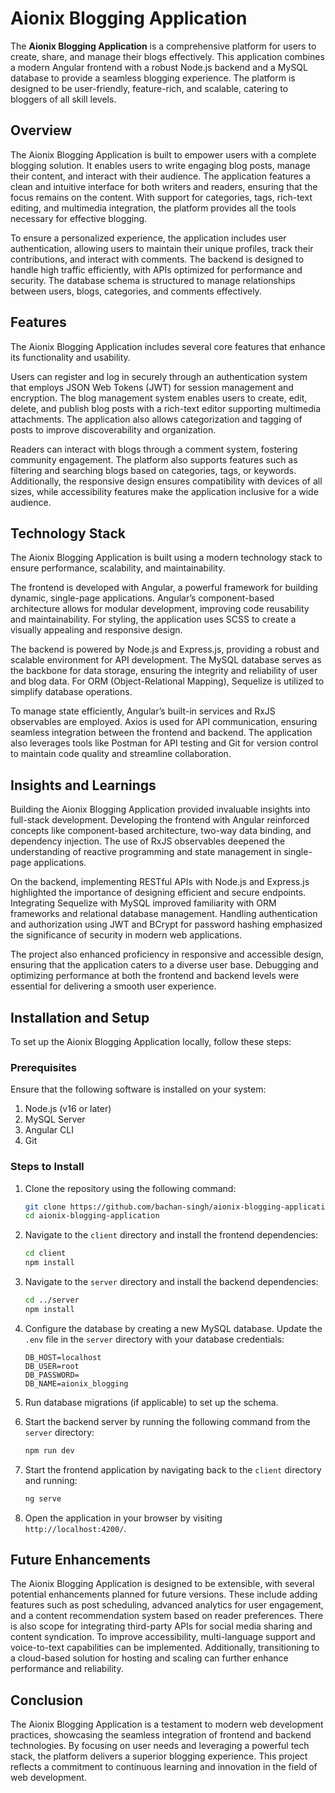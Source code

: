 

# Aionix Blogging Application

The **Aionix Blogging Application** is a comprehensive platform for users to create, share, and manage their blogs effectively. This application combines a modern Angular frontend with a robust Node.js backend and a MySQL database to provide a seamless blogging experience. The platform is designed to be user-friendly, feature-rich, and scalable, catering to bloggers of all skill levels.

## Overview

The Aionix Blogging Application is built to empower users with a complete blogging solution. It enables users to write engaging blog posts, manage their content, and interact with their audience. The application features a clean and intuitive interface for both writers and readers, ensuring that the focus remains on the content. With support for categories, tags, rich-text editing, and multimedia integration, the platform provides all the tools necessary for effective blogging.

To ensure a personalized experience, the application includes user authentication, allowing users to maintain their unique profiles, track their contributions, and interact with comments. The backend is designed to handle high traffic efficiently, with APIs optimized for performance and security. The database schema is structured to manage relationships between users, blogs, categories, and comments effectively.

## Features

The Aionix Blogging Application includes several core features that enhance its functionality and usability.

Users can register and log in securely through an authentication system that employs JSON Web Tokens (JWT) for session management and encryption. The blog management system enables users to create, edit, delete, and publish blog posts with a rich-text editor supporting multimedia attachments. The application also allows categorization and tagging of posts to improve discoverability and organization.

Readers can interact with blogs through a comment system, fostering community engagement. The platform also supports features such as filtering and searching blogs based on categories, tags, or keywords. Additionally, the responsive design ensures compatibility with devices of all sizes, while accessibility features make the application inclusive for a wide audience.

## Technology Stack

The Aionix Blogging Application is built using a modern technology stack to ensure performance, scalability, and maintainability.

The frontend is developed with Angular, a powerful framework for building dynamic, single-page applications. Angular’s component-based architecture allows for modular development, improving code reusability and maintainability. For styling, the application uses SCSS to create a visually appealing and responsive design.

The backend is powered by Node.js and Express.js, providing a robust and scalable environment for API development. The MySQL database serves as the backbone for data storage, ensuring the integrity and reliability of user and blog data. For ORM (Object-Relational Mapping), Sequelize is utilized to simplify database operations.

To manage state efficiently, Angular’s built-in services and RxJS observables are employed. Axios is used for API communication, ensuring seamless integration between the frontend and backend. The application also leverages tools like Postman for API testing and Git for version control to maintain code quality and streamline collaboration.

## Insights and Learnings

Building the Aionix Blogging Application provided invaluable insights into full-stack development. Developing the frontend with Angular reinforced concepts like component-based architecture, two-way data binding, and dependency injection. The use of RxJS observables deepened the understanding of reactive programming and state management in single-page applications.

On the backend, implementing RESTful APIs with Node.js and Express.js highlighted the importance of designing efficient and secure endpoints. Integrating Sequelize with MySQL improved familiarity with ORM frameworks and relational database management. Handling authentication and authorization using JWT and BCrypt for password hashing emphasized the significance of security in modern web applications.

The project also enhanced proficiency in responsive and accessible design, ensuring that the application caters to a diverse user base. Debugging and optimizing performance at both the frontend and backend levels were essential for delivering a smooth user experience.

## Installation and Setup

To set up the Aionix Blogging Application locally, follow these steps:

### Prerequisites

Ensure that the following software is installed on your system:

1. Node.js (v16 or later)
2. MySQL Server
3. Angular CLI
4. Git

### Steps to Install

1. Clone the repository using the following command:
   ```bash
   git clone https://github.com/bachan-singh/aionix-blogging-application.git
   cd aionix-blogging-application
   ```
2. Navigate to the `client` directory and install the frontend dependencies:
   ```bash
   cd client
   npm install
   ```
3. Navigate to the `server` directory and install the backend dependencies:
   ```bash
   cd ../server
   npm install
   ```
4. Configure the database by creating a new MySQL database. Update the `.env` file in the `server` directory with your database credentials:
   ```env
   DB_HOST=localhost
   DB_USER=root
   DB_PASSWORD=
   DB_NAME=aionix_blogging
   ```
5. Run database migrations (if applicable) to set up the schema.

6. Start the backend server by running the following command from the `server` directory:
   ```bash
   npm run dev
   ```
7. Start the frontend application by navigating back to the `client` directory and running:
   ```bash
   ng serve
   ```
8. Open the application in your browser by visiting `http://localhost:4200/`.

## Future Enhancements

The Aionix Blogging Application is designed to be extensible, with several potential enhancements planned for future versions. These include adding features such as post scheduling, advanced analytics for user engagement, and a content recommendation system based on reader preferences. There is also scope for integrating third-party APIs for social media sharing and content syndication. To improve accessibility, multi-language support and voice-to-text capabilities can be implemented. Additionally, transitioning to a cloud-based solution for hosting and scaling can further enhance performance and reliability.

## Conclusion

The Aionix Blogging Application is a testament to modern web development practices, showcasing the seamless integration of frontend and backend technologies. By focusing on user needs and leveraging a powerful tech stack, the platform delivers a superior blogging experience. This project reflects a commitment to continuous learning and innovation in the field of web development.


